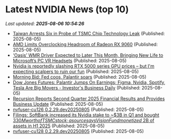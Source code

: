 # Latest NVIDIA News (top 10)
_Last updated: **2025-08-06 10:54:26**_

- [Taiwan Arrests Six in Probe of TSMC Chip Technology Leak](https://www.livemint.com/companies/news/taiwan-arrests-six-in-probe-of-tsmc-chip-technology-leak-11754390785662.html) (Published: 2025-08-05)
- [AMD Limits Overclocking Headroom of Radeon RX 9060](https://www.techpowerup.com/339613/amd-limits-overclocking-headroom-of-radeon-rx-9060) (Published: 2025-08-05)
- [‘Oasis’ WMR Driver Expected to Later This Month, Bringing New Life to Microsoft’s PC VR Headsets](https://www.roadtovr.com/oasis-wmr-driver-release-date-microsoft-pc-vr/) (Published: 2025-08-05)
- [Nvidia is reportedly slashing RTX 5000 series GPU prices – but I'm expecting scalpers to ruin our fun](https://www.techradar.com/computing/gpu/nvidia-is-reportedly-slashing-rtx-5000-series-gpu-prices-but-im-expecting-scalpers-to-ruin-our-fun) (Published: 2025-08-05)
- [Morning Bid: Fed coos, Palantir soars](https://finance.yahoo.com/news/morning-bid-fed-coos-palantir-103420621.html) (Published: 2025-08-05)
- [Dow Jones Futures: Palantir Jumps On Earnings; Figma, Nvidia, Spotify, Tesla Are Big Movers - Investor's Business Daily](https://slashdot.org/firehose.pl?op=view&amp;id=178570690) (Published: 2025-08-05)
- [Recursion Reports Second Quarter 2025 Financial Results and Provides Business Update](https://www.globenewswire.com/news-release/2025/08/05/3127144/0/en/Recursion-Reports-Second-Quarter-2025-Financial-Results-and-Provides-Business-Update.html) (Published: 2025-08-05)
- [nvfuser-cu126 0.2.29.dev20250805](https://pypi.org/project/nvfuser-cu126/0.2.29.dev20250805/) (Published: 2025-08-05)
- [Filings: SoftBank increased its Nvidia stake to ~$3B in Q1 and bought $330M worth of TSMC stock; a source says Vision Fund monetized ~$2B of assets in H1 2025](https://biztoc.com/x/ccd6cb48abcf53ee) (Published: 2025-08-05)
- [nvfuser-cu128 0.2.29.dev20250805](https://pypi.org/project/nvfuser-cu128/0.2.29.dev20250805/) (Published: 2025-08-05)
